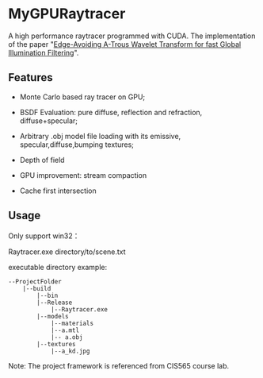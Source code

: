 # MyGPURaytracer
A high performance raytracer programmed with CUDA.  The implementation of  the paper "[Edge-Avoiding A-Trous Wavelet Transform for fast Global Illumination Filtering](https://jo.dreggn.org/home/2010_atrous.pdf)".




## Features

* Monte Carlo based ray tracer on GPU;

* BSDF Evaluation: pure diffuse, reflection and refraction, diffuse+specular;

* Arbitrary .obj model file loading with its emissive, specular,diffuse,bumping textures;

* Depth of field

* GPU improvement: stream compaction

* Cache first intersection

  

## Usage

Only support win32：

Raytracer.exe directory/to/scene.txt

executable directory example:

```
--ProjectFolder
	|--build
	    |--bin
		|--Release
		    |--Raytracer.exe
		|--models
		    |--materials
			|--a.mtl
		    |-- a.obj 
		|--textures
		    |--a_kd.jpg
```



Note: The project framework is referenced from CIS565 course lab.

